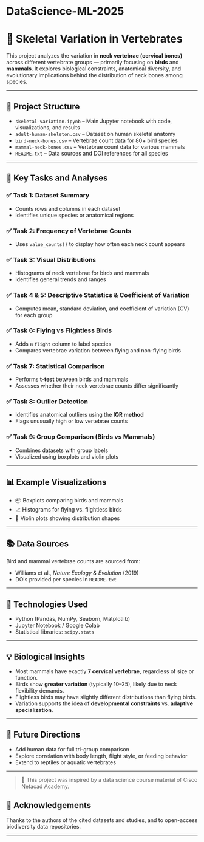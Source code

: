 # DataScience-ML-2025
# 🦴 Skeletal Variation in Vertebrates

This project analyzes the variation in **neck vertebrae (cervical bones)** across different vertebrate groups — primarily focusing on **birds** and **mammals**. It explores biological constraints, anatomical diversity, and evolutionary implications behind the distribution of neck bones among species.

---

## 📁 Project Structure

- `skeletal-variation.ipynb` – Main Jupyter notebook with code, visualizations, and results
- `adult-human-skeleton.csv` – Dataset on human skeletal anatomy
- `bird-neck-bones.csv` – Vertebrae count data for 80+ bird species
- `mammal-neck-bones.csv` – Vertebrae count data for various mammals
- `README.txt` – Data sources and DOI references for all species

---

## 🧪 Key Tasks and Analyses

### ✅ Task 1: Dataset Summary
- Counts rows and columns in each dataset
- Identifies unique species or anatomical regions

### ✅ Task 2: Frequency of Vertebrae Counts
- Uses `value_counts()` to display how often each neck count appears

### ✅ Task 3: Visual Distributions
- Histograms of neck vertebrae for birds and mammals
- Identifies general trends and ranges

### ✅ Task 4 & 5: Descriptive Statistics & Coefficient of Variation
- Computes mean, standard deviation, and coefficient of variation (CV) for each group

### ✅ Task 6: Flying vs Flightless Birds
- Adds a `flight` column to label species
- Compares vertebrae variation between flying and non-flying birds

### ✅ Task 7: Statistical Comparison
- Performs **t-test** between birds and mammals
- Assesses whether their neck vertebrae counts differ significantly

### ✅ Task 8: Outlier Detection
- Identifies anatomical outliers using the **IQR method**
- Flags unusually high or low vertebrae counts

### ✅ Task 9: Group Comparison (Birds vs Mammals)
- Combines datasets with group labels
- Visualized using boxplots and violin plots

---

## 📊 Example Visualizations

- 📦 Boxplots comparing birds and mammals
- 📈 Histograms for flying vs. flightless birds
- 🎻 Violin plots showing distribution shapes

---

## 📚 Data Sources

Bird and mammal vertebrae counts are sourced from:
- Williams et al., *Nature Ecology & Evolution* (2019)
- DOIs provided per species in `README.txt`

---

## 🚀 Technologies Used

- Python (Pandas, NumPy, Seaborn, Matplotlib)
- Jupyter Notebook / Google Colab
- Statistical libraries: `scipy.stats`

---

## 💡 Biological Insights

- Most mammals have exactly **7 cervical vertebrae**, regardless of size or function.
- Birds show **greater variation** (typically 10–25), likely due to neck flexibility demands.
- Flightless birds may have slightly different distributions than flying birds.
- Variation supports the idea of **developmental constraints** vs. **adaptive specialization**.

---

## 🧠 Future Directions

- Add human data for full tri-group comparison
- Explore correlation with body length, flight style, or feeding behavior
- Extend to reptiles or aquatic vertebrates

---

> 🧠 This project was inspired by a data science course material of Cisco Netacad Academy.

## 🙌 Acknowledgements

Thanks to the authors of the cited datasets and studies, and to open-access biodiversity data repositories.

---

